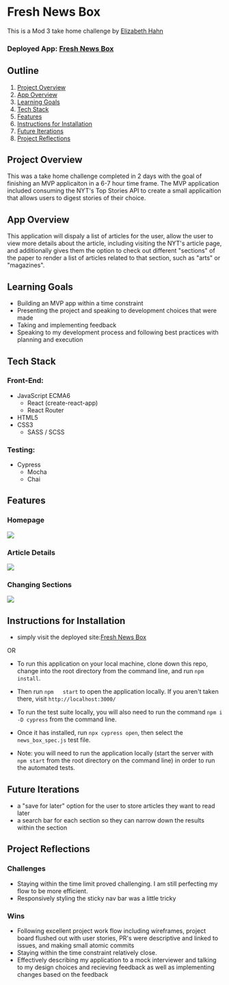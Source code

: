 # Fresh News Box

This is a Mod 3 take home challenge by [Elizabeth Hahn](https://github.com/elizhahn)

### Deployed App: [Fresh News Box](https://fresh-news-box.herokuapp.com/)
 
## Outline

1. [Project Overview](#project-overview)
2. [App Overview](#app-overview)
3. [Learning Goals](#learning-goals)
4. [Tech Stack](#tech-stack)
5. [Features](#features)
6. [Instructions for Installation](#instructions-for-installation)
7. [Future Iterations](#future-iterations)
8. [Project Reflections](#project-reflections)


## Project Overview

This was a take home challenge completed in 2 days with the goal of finishing an MVP applicaiton in a 6-7 hour time frame. The MVP application included consuming the NYT's Top Stories API to create a small applicaition that allows users to digest stories of their choice. 


## App Overview

This application will dispaly a list of articles for the user, allow the user to view more details about the article, including visiting the NYT's article page, and additionally gives them the option to check out different "sections" of the paper to render a list of articles related to that section, such as "arts" or "magazines". 


## Learning Goals
 
 - Building an MVP app within a time constraint
 - Presenting the project and speaking to development choices that were made
 - Taking and implementing feedback
 - Speaking to my development process and following best practices with planning and execution
  
## Tech Stack

### Front-End:
- JavaScript ECMA6
  - React (create-react-app)
  - React Router
- HTML5
- CSS3
  - SASS / SCSS

### Testing:
- Cypress
  - Mocha
  - Chai

## Features

### Homepage

![](https://media.giphy.com/media/aiWNzSHIVGYzFexoRe/giphy.gif)


### Article Details

![](https://media.giphy.com/media/BXtcRqnlaUudUl84t4/giphy.gif)

### Changing Sections

![](https://media.giphy.com/media/hVYFUtlVxqLVRKXhzN/giphy.gif)



## Instructions for Installation
  - simply visit the deployed site:[Fresh News Box](https://fresh-news-box.herokuapp.com/) 

OR

  - To run this application on your local machine, clone down this repo, change into the root directory from the command line, and run `npm install`. 
    
  - Then run `npm   start` to open the application locally. If you aren't taken there, visit `http://localhost:3000/`
    
  - To run the test suite locally, you will also need to run the command `npm i -D cypress` from the command line.
    
  - Once it  has installed, run `npx cypress open`, then select the `news_box_spec.js` test file. 
    
  - Note: you will need to run the application locally (start the server with `npm start` from the root directory on the command line) in order to run the automated tests.

## Future Iterations

 - a "save for later" option for the user to store articles they want to read later
 - a search bar for each section so they can narrow down the results within the section


## Project Reflections

### Challenges

  - Staying within the time limit proved challenging. I am still perfecting my flow to be more efficient. 
  - Responsively styling the sticky nav bar was a little tricky

### Wins

  - Following excellent project work flow including wireframes, project board flushed out with user stories, PR's were descriptive and linked to issues, and making small atomic commits
  - Staying within the time constraint relatively close. 
  - Effectively describing my application to a mock interviewer and talking to my design choices and recieving feedback as well as implementing changes based on the feedback
